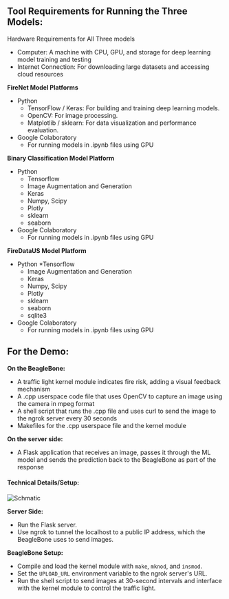 ## Tool Requirements for Running the Three Models:
Hardware Requirements for All Three models
* Computer: A machine with CPU, GPU, and storage for deep learning model training and testing
* Internet Connection: For downloading large datasets and accessing cloud resources


**FireNet Model Platforms**
* Python
	* TensorFlow / Keras: For building and training deep learning models.
	* OpenCV: For image processing.
	* Matplotlib / sklearn: For data visualization and performance evaluation.
* Google Colaboratory
	* For running models in .ipynb files using GPU

**Binary Classification Model Platform**
* Python
	* Tensorflow
	* Image Augmentation and Generation
	* Keras
	* Numpy, Scipy
	* Plotly 
	* sklearn
	* seaborn
 * Google Colaboratory
	* For running models in .ipynb files using GPU
		
		
		
**FireDataUS Model Platform**
* Python
	*Tensorflow
	* Image Augmentation and Generation
	* Keras
	* Numpy, Scipy
	* Plotly 
	* sklearn
	* seaborn
  	* sqlite3
* Google Colaboratory
	* For running models in .ipynb files using GPU
   



## For the Demo:

**On the BeagleBone:**
* A traffic light kernel module indicates fire risk, adding a visual feedback mechanism
* A .cpp userspace code file that uses OpenCV to capture an image using the camera in mpeg format
* A shell script that runs the .cpp file and uses curl to send the image to the ngrok server every 30 seconds
* Makefiles for the .cpp userspace file and the kernel module

**On the server side:**
* A Flask application that receives an image, passes it through the ML model and sends the prediction back to the BeagleBone as part of the response

#### Technical Details/Setup:
![Schmatic](https://drive.google.com/file/d/1jApP6RFEn3w7kXia2cz8iFjxyUz_CIeG/view?usp=sharing)

**Server Side:**
* Run the Flask server.
* Use ngrok to tunnel the localhost to a public IP address, which the BeagleBone uses to send images.

**BeagleBone Setup:**
* Compile and load the kernel module with `make`, `mknod`, and `insmod`.
* Set the `UPLOAD_URL` environment variable to the ngrok server's URL.
* Run the shell script to send images at 30-second intervals and interface with the kernel module to control the traffic light.
